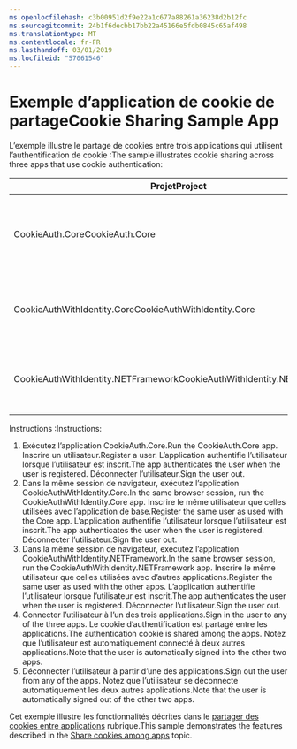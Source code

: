 ```yaml
---
ms.openlocfilehash: c3b00951d2f9e22a1c677a88261a36238d2b12fc
ms.sourcegitcommit: 24b1f6decbb17bb22a45166e5fdb0845c65af498
ms.translationtype: MT
ms.contentlocale: fr-FR
ms.lasthandoff: 03/01/2019
ms.locfileid: "57061546"
---
```

# <a name="cookie-sharing-sample-app"></a><span data-ttu-id="54811-101">Exemple d’application de cookie de partage</span><span class="sxs-lookup"><span data-stu-id="54811-101">Cookie Sharing Sample App</span></span>

<span data-ttu-id="54811-102">L’exemple illustre le partage de cookies entre trois applications qui utilisent l’authentification de cookie :</span><span class="sxs-lookup"><span data-stu-id="54811-102">The sample illustrates cookie sharing across three apps that use cookie authentication:</span></span>

| <span data-ttu-id="54811-103">Projet</span><span class="sxs-lookup"><span data-stu-id="54811-103">Project</span></span>                             | <span data-ttu-id="54811-104">Description</span><span class="sxs-lookup"><span data-stu-id="54811-104">Description</span></span> |
| ----------------------------------- | ----------- |
| <span data-ttu-id="54811-105">CookieAuth.Core</span><span class="sxs-lookup"><span data-stu-id="54811-105">CookieAuth.Core</span></span>                     | <span data-ttu-id="54811-106">ASP.NET Core Razor Pages application sans utiliser ASP.NET Core Identity</span><span class="sxs-lookup"><span data-stu-id="54811-106">ASP.NET Core Razor Pages app without using ASP.NET Core Identity</span></span> |
| <span data-ttu-id="54811-107">CookieAuthWithIdentity.Core</span><span class="sxs-lookup"><span data-stu-id="54811-107">CookieAuthWithIdentity.Core</span></span>         | <span data-ttu-id="54811-108">Application MVC ASP.NET Core avec ASP.NET Core Identity</span><span class="sxs-lookup"><span data-stu-id="54811-108">ASP.NET Core MVC app with ASP.NET Core Identity</span></span> |
| <span data-ttu-id="54811-109">CookieAuthWithIdentity.NETFramework</span><span class="sxs-lookup"><span data-stu-id="54811-109">CookieAuthWithIdentity.NETFramework</span></span> | <span data-ttu-id="54811-110">Application MVC ASP.NET Framework avec ASP.NET Identity</span><span class="sxs-lookup"><span data-stu-id="54811-110">ASP.NET Framework MVC app with ASP.NET Identity</span></span> |

<span data-ttu-id="54811-111">Instructions :</span><span class="sxs-lookup"><span data-stu-id="54811-111">Instructions:</span></span>

1. <span data-ttu-id="54811-112">Exécutez l’application CookieAuth.Core.</span><span class="sxs-lookup"><span data-stu-id="54811-112">Run the CookieAuth.Core app.</span></span> <span data-ttu-id="54811-113">Inscrire un utilisateur.</span><span class="sxs-lookup"><span data-stu-id="54811-113">Register a user.</span></span> <span data-ttu-id="54811-114">L’application authentifie l’utilisateur lorsque l’utilisateur est inscrit.</span><span class="sxs-lookup"><span data-stu-id="54811-114">The app authenticates the user when the user is registered.</span></span> <span data-ttu-id="54811-115">Déconnecter l’utilisateur.</span><span class="sxs-lookup"><span data-stu-id="54811-115">Sign the user out.</span></span>
1. <span data-ttu-id="54811-116">Dans la même session de navigateur, exécutez l’application CookieAuthWithIdentity.Core.</span><span class="sxs-lookup"><span data-stu-id="54811-116">In the same browser session, run the CookieAuthWithIdentity.Core app.</span></span> <span data-ttu-id="54811-117">Inscrire le même utilisateur que celles utilisées avec l’application de base.</span><span class="sxs-lookup"><span data-stu-id="54811-117">Register the same user as used with the Core app.</span></span> <span data-ttu-id="54811-118">L’application authentifie l’utilisateur lorsque l’utilisateur est inscrit.</span><span class="sxs-lookup"><span data-stu-id="54811-118">The app authenticates the user when the user is registered.</span></span> <span data-ttu-id="54811-119">Déconnecter l’utilisateur.</span><span class="sxs-lookup"><span data-stu-id="54811-119">Sign the user out.</span></span>
1. <span data-ttu-id="54811-120">Dans la même session de navigateur, exécutez l’application CookieAuthWithIdentity.NETFramework.</span><span class="sxs-lookup"><span data-stu-id="54811-120">In the same browser session, run the CookieAuthWithIdentity.NETFramework app.</span></span> <span data-ttu-id="54811-121">Inscrire le même utilisateur que celles utilisées avec d’autres applications.</span><span class="sxs-lookup"><span data-stu-id="54811-121">Register the same user as used with the other apps.</span></span> <span data-ttu-id="54811-122">L’application authentifie l’utilisateur lorsque l’utilisateur est inscrit.</span><span class="sxs-lookup"><span data-stu-id="54811-122">The app authenticates the user when the user is registered.</span></span> <span data-ttu-id="54811-123">Déconnecter l’utilisateur.</span><span class="sxs-lookup"><span data-stu-id="54811-123">Sign the user out.</span></span>
1. <span data-ttu-id="54811-124">Connecter l’utilisateur à l’un des trois applications.</span><span class="sxs-lookup"><span data-stu-id="54811-124">Sign in the user to any of the three apps.</span></span> <span data-ttu-id="54811-125">Le cookie d’authentification est partagé entre les applications.</span><span class="sxs-lookup"><span data-stu-id="54811-125">The authentication cookie is shared among the apps.</span></span> <span data-ttu-id="54811-126">Notez que l’utilisateur est automatiquement connecté à deux autres applications.</span><span class="sxs-lookup"><span data-stu-id="54811-126">Note that the user is automatically signed into the other two apps.</span></span>
1. <span data-ttu-id="54811-127">Déconnecter l’utilisateur à partir d’une des applications.</span><span class="sxs-lookup"><span data-stu-id="54811-127">Sign out the user from any of the apps.</span></span> <span data-ttu-id="54811-128">Notez que l’utilisateur se déconnecte automatiquement les deux autres applications.</span><span class="sxs-lookup"><span data-stu-id="54811-128">Note that the user is automatically signed out of the other two apps.</span></span>

<span data-ttu-id="54811-129">Cet exemple illustre les fonctionnalités décrites dans le [partager des cookies entre applications](https://docs.microsoft.com/aspnet/core/security/cookie-sharing) rubrique.</span><span class="sxs-lookup"><span data-stu-id="54811-129">This sample demonstrates the features described in the [Share cookies among apps](https://docs.microsoft.com/aspnet/core/security/cookie-sharing) topic.</span></span>
